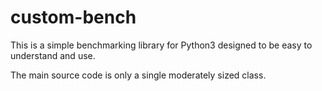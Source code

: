 # custom-bench

This is a simple benchmarking library for Python3 designed to be easy to
understand and use. 

The main source code is only a single moderately sized class.


